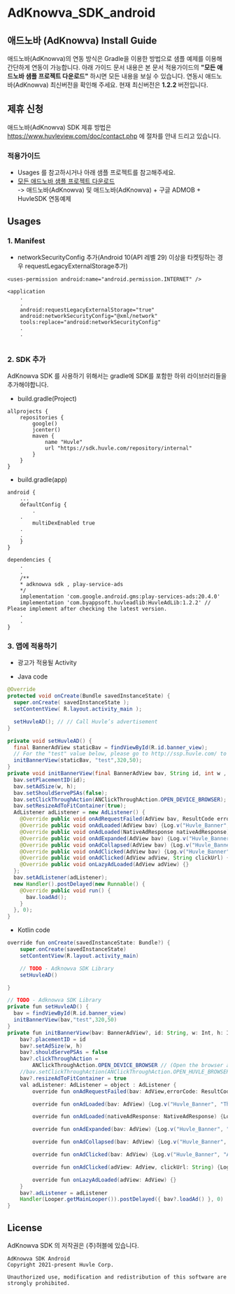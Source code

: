 # AdKnowva_SDK_android

## 애드노바 (AdKnowva) Install Guide

애드노바(AdKnowva)의 연동 방식은 Gradle을 이용한 방법으로 샘플 예제를 이용해 간단하게 연동이 가능합니다.
아래 가이드 문서 내용은 본 문서 적용가이드의 **"모든 애드노바 샘플 프로젝트 다운로드"** 하시면 모든 내용을 보실 수 있습니다.
연동시 애드노바(AdKnowva) 최신버전을 확인해 주세요. 현재 최신버전은 **1.2.2** 버전입니다.



## 제휴 신청
애드노바(AdKnowva) SDK 제휴 방법은 https://www.huvleview.com/doc/contact.php 에 절차를 안내 드리고 있습니다.


### 적용가이드
- Usages 를 참고하시거나 아래 샘플 프로젝트를 참고해주세요.
- [모든 애드노바 샘플 프로젝트 다운로드](https://github.com/wootaeng/HuvleAdKnowva_SDK_android/archive/main.zip)    
-> 애드노바(AdKnowva) 및 애드노바(AdKnowva) + 구글 ADMOB + HuvleSDK 연동예제 


## Usages
### 1. Manifest
- networkSecurityConfig 추가(Android 10(API 레벨 29) 이상을 타켓팅하는 경우 requestLegacyExternalStorage추가)
```
<uses-permission android:name="android.permission.INTERNET" />

<application
	.
	.
	android:requestLegacyExternalStorage="true"
	android:networkSecurityConfig="@xml/network"
	tools:replace="android:networkSecurityConfig"
	.
	.
	
```

### 2. SDK 추가
AdKnowva SDK 를 사용하기 위해서는 gradle에 SDK를 포함한 하위 라이브러리들을 추가해야합니다.
- build.gradle(Project)
```
allprojects {
    repositories {
        google()
        jcenter()
        maven {
            name "Huvle"
            url "https://sdk.huvle.com/repository/internal"
        }
    }
}
```

- build.gradle(app)
```
android {
    ...
    defaultConfig {
        .
	.
        multiDexEnabled true
	.
	.
    }
}

dependencies {
	.
	.
	/**
	* adknowva sdk , play-service-ads 
	*/
	implementation 'com.google.android.gms:play-services-ads:20.4.0'
	implementation 'com.byappsoft.huvleadlib:HuvleAdLib:1.2.2' // Please implement after checking the latest version.
	.
	.
}
```

### 3. 앱에 적용하기
- 광고가 적용될 Activity
+ Java code
```java
@Override
protected void onCreate(Bundle savedInstanceState) {
  super.onCreate( savedInstanceState );
  setContentView( R.layout.activity_main );

  setHuvleAD(); // // Call Huvle’s advertisement
}

private void setHuvleAD() {
  final BannerAdView staticBav = findViewById(R.id.banner_view);
  // For the "test" value below, please go to http://ssp.huvle.com/ to sign up > create media > Test your app after typing zoneid. Next, contact Huvle before releasing your app for authentication. You must not change the banner size.
  initBannerView(staticBav, "test",320,50);
}
private void initBannerView(final BannerAdView bav, String id, int w , int h) {
  bav.setPlacementID(id);
  bav.setAdSize(w, h);
  bav.setShouldServePSAs(false);
  bav.setClickThroughAction(ANClickThroughAction.OPEN_DEVICE_BROWSER); // Open the browser as the default browser when clicking on an advertisement
  bav.setResizeAdToFitContainer(true);
  AdListener adListener = new AdListener() {
    @Override public void onAdRequestFailed(AdView bav, ResultCode errorCode) {/*Handle when there is no advertiment*/}
    @Override public void onAdLoaded(AdView bav) {Log.v("Huvle_Banner", "The Ad Loaded!");}
    @Override public void onAdLoaded(NativeAdResponse nativeAdResponse) {Log.v("Huvle_Banner", "Ad onAdLoaded NativeAdResponse");}
    @Override public void onAdExpanded(AdView bav) {Log.v("Huvle_Banner", "Ad expanded");}
    @Override public void onAdCollapsed(AdView bav) {Log.v("Huvle_Banner", "Ad collapsed");}
    @Override public void onAdClicked(AdView bav) {Log.v("Huvle_Banner", "Ad clicked; opening browser");}
    @Override public void onAdClicked(AdView adView, String clickUrl) {Log.v("Huvle_Banner", "onAdClicked with click URL");}
    @Override public void onLazyAdLoaded(AdView adView) {}
  };
  bav.setAdListener(adListener);
  new Handler().postDelayed(new Runnable() {
    @Override public void run() {
      bav.loadAd();
    }
  }, 0);
}
```

+ Kotlin code
```java
override fun onCreate(savedInstanceState: Bundle?) {
    super.onCreate(savedInstanceState)
    setContentView(R.layout.activity_main)

    // TODO - Adknowva SDK Library
    setHuvleAD()

}

// TODO - Adknowva SDK Library
private fun setHuvleAD() {
  bav = findViewById(R.id.banner_view)
  initBannerView(bav,"test",320,50)
}
private fun initBannerView(bav: BannerAdView?, id: String, w: Int, h: Int) {
    bav?.placementID = id
    bav?.setAdSize(w, h)
    bav?.shouldServePSAs = false
    bav?.clickThroughAction =
        ANClickThroughAction.OPEN_DEVICE_BROWSER // (Open the browser as the default browser when clicking on an advertisement)
    //bav.setClickThroughAction(ANClickThroughAction.OPEN_HUVLE_BROWSER); // Open the browser as the Huvle browser when clicking on an advertisement(When if Huvle SDK is already integrated
    bav?.resizeAdToFitContainer = true
    val adListener: AdListener = object : AdListener {
        override fun onAdRequestFailed(bav: AdView,errorCode: ResultCode) { /*Handle when there is no advertiment*/}

        override fun onAdLoaded(bav: AdView) {Log.v("Huvle_Banner", "The Ad Loaded!")}

        override fun onAdLoaded(nativeAdResponse: NativeAdResponse) {Log.v("Huvle_Banner", "Ad onAdLoaded NativeAdResponse")}

        override fun onAdExpanded(bav: AdView) {Log.v("Huvle_Banner", "Ad expanded")}

        override fun onAdCollapsed(bav: AdView) {Log.v("Huvle_Banner", "Ad collapsed")}

        override fun onAdClicked(bav: AdView) {Log.v("Huvle_Banner", "Ad clicked; opening browser")}

        override fun onAdClicked(adView: AdView, clickUrl: String) {Log.v("Huvle_Banner", "onAdClicked with click URL")}

        override fun onLazyAdLoaded(adView: AdView) {}
    }
    bav?.adListener = adListener
    Handler(Looper.getMainLooper()).postDelayed({ bav?.loadAd() }, 0)
}
```




## License
AdKnowva SDK 의 저작권은 (주)허블에 있습니다.
```
AdKnowva SDK Android
Copyright 2021-present Huvle Corp.

Unauthorized use, modification and redistribution of this software are strongly prohibited.
```

